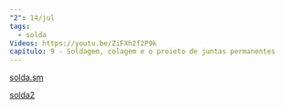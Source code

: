 ```yaml
---
"2": 14/jul
tags:
  - solda
Videos: https://youtu.be/ZiFXh2f2P9k
capítulo: 9 - Soldagem, colagem e o proieto de juntas permanentes
---
```

[solda.sm](https://1drv.ms/u/s!AmfyGvdmTYongvcC9LoThutM1qi-bQ?e=Knh5Uc)

[solda2](https://1drv.ms/u/s!AmfyGvdmTYongvZ-Cb3UJtuzu87MOw?e=XxqONp)